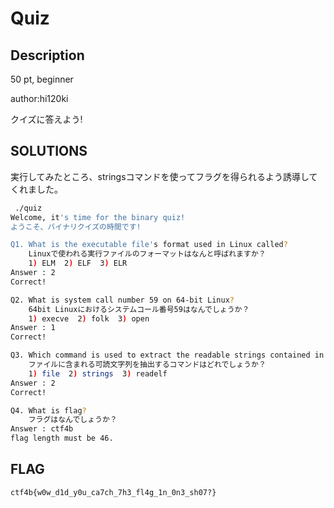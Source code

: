 # Quiz

## Description

50 pt, beginner

author:hi120ki

クイズに答えよう!

## SOLUTIONS

実行してみたところ、stringsコマンドを使ってフラグを得られるよう誘導してくれました。

```bash
 ./quiz
Welcome, it's time for the binary quiz!
ようこそ、バイナリクイズの時間です!

Q1. What is the executable file's format used in Linux called?
    Linuxで使われる実行ファイルのフォーマットはなんと呼ばれますか？
    1) ELM  2) ELF  3) ELR
Answer : 2
Correct!

Q2. What is system call number 59 on 64-bit Linux?
    64bit Linuxにおけるシステムコール番号59はなんでしょうか？
    1) execve  2) folk  3) open
Answer : 1
Correct!

Q3. Which command is used to extract the readable strings contained in the file?
    ファイルに含まれる可読文字列を抽出するコマンドはどれでしょうか？
    1) file  2) strings  3) readelf
Answer : 2
Correct!

Q4. What is flag?
    フラグはなんでしょうか？
Answer : ctf4b
flag length must be 46.
```

## FLAG

```
ctf4b{w0w_d1d_y0u_ca7ch_7h3_fl4g_1n_0n3_sh07?}
```
